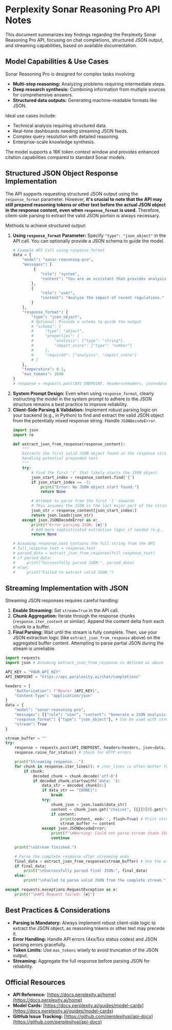 # Perplexity Sonar Reasoning Pro API Notes

This document summarizes key findings regarding the Perplexity Sonar Reasoning Pro API, focusing on chat completions, structured JSON output, and streaming capabilities, based on available documentation.

## Model Capabilities & Use Cases

Sonar Reasoning Pro is designed for complex tasks involving:
*   **Multi-step reasoning:** Analyzing problems requiring intermediate steps.
*   **Deep research synthesis:** Combining information from multiple sources for comprehensive answers.
*   **Structured data outputs:** Generating machine-readable formats like JSON.

Ideal use cases include:
*   Technical analysis requiring structured data.
*   Real-time dashboards needing streaming JSON feeds.
*   Complex query resolution with detailed reasoning.
*   Enterprise-scale knowledge synthesis.

The model supports a 16K token context window and provides enhanced citation capabilities compared to standard Sonar models.

## Structured JSON Object Response Implementation

The API supports requesting structured JSON output using the `response_format` parameter. However, **it's crucial to note that the API may still prepend reasoning tokens or other text before the actual JSON object in the response content, even when `response_format` is used.** Therefore, client-side parsing to extract the valid JSON portion is always necessary.

Methods to achieve structured output:

1.  **Using `response_format` Parameter:** Specify `"type": "json_object"` in the API call. You can optionally provide a JSON schema to guide the model.
    ```python
    # Example API Call using response_format
    data = {
        "model": "sonar-reasoning-pro",
        "messages": [
             {
                "role": "system",
                "content": "You are an assistant that provides analysis in JSON format." # Prompt still helpful
            },
            {
                "role": "user",
                "content": "Analyze the impact of recent regulations."
            }
        ],
        "response_format": {
            "type": "json_object",
            # Optional: Provide a schema to guide the output
            # "schema": {
            #     "type": "object",
            #     "properties": {
            #         "analysis": {"type": "string"},
            #         "impact_score": {"type": "number"}
            #     },
            #     "required": ["analysis", "impact_score"]
            # }
        },
        "temperature": 0.1,
        "max_tokens": 2048
    }
    # response = requests.post(API_ENDPOINT, headers=headers, json=data)
    ```
2.  **System Prompt Design:** Even when using `response_format`, clearly instructing the model in the system prompt to adhere to the JSON structure remains a best practice to improve reliability.
3.  **Client-Side Parsing & Validation:** Implement robust parsing logic on your backend (e.g., in Python) to find and extract the valid JSON object from the potentially mixed response string. Handle `JSONDecodeError`.
    ```python
    import json
    import re

    def extract_json_from_response(response_content):
        """
        Extracts the first valid JSON object found in the response string,
        handling potential prepended text.
        """
        try:
            # Find the first '{' that likely starts the JSON object
            json_start_index = response_content.find('{')
            if json_start_index == -1:
                print("Error: No JSON object start found.")
                return None

            # Attempt to parse from the first '{' onwards
            # This assumes the JSON is the last major part of the string
            json_str = response_content[json_start_index:]
            return json.loads(json_str)
        except json.JSONDecodeError as e:
            print(f"Error parsing JSON: {e}")
            # Add more sophisticated extraction logic if needed (e.g., regex)
            return None

    # Assuming response.text contains the full string from the API
    # full_response_text = response.text
    # parsed_data = extract_json_from_response(full_response_text)
    # if parsed_data:
    #     print("Successfully parsed JSON:", parsed_data)
    # else:
    #     print("Failed to extract valid JSON.")
    ```

## Streaming Implementation with JSON

Streaming JSON responses requires careful handling:

1.  **Enable Streaming:** Set `stream=True` in the API call.
2.  **Chunk Aggregation:** Iterate through the response chunks (`response.iter_content` or similar). Append the content delta from each chunk to a buffer.
3.  **Final Parsing:** Wait until the stream is fully complete. Then, use your JSON extraction logic (like `extract_json_from_response` above) on the aggregated buffer content. Attempting to parse partial JSON during the stream is unreliable.

```python
import requests
import json # Assuming extract_json_from_response is defined as above

API_KEY = "YOUR_API_KEY"
API_ENDPOINT = "https://api.perplexity.ai/chat/completions"

headers = {
    "Authorization": f"Bearer {API_KEY}",
    "Content-Type": "application/json"
}
data = {
    "model": "sonar-reasoning-pro",
    "messages": [{"role": "user", "content": "Generate a JSON analysis."}],
    "response_format": {"type": "json_object"}, # Can be used with streaming
    "stream": True
}

stream_buffer = ""
try:
    response = requests.post(API_ENDPOINT, headers=headers, json=data, stream=True)
    response.raise_for_status() # Check for HTTP errors

    print("Streaming response...")
    for chunk in response.iter_lines(): # iter_lines is often better for SSE
        if chunk:
            decoded_chunk = chunk.decode('utf-8')
            if decoded_chunk.startswith('data: '):
                data_str = decoded_chunk[6:]
                if data_str == "[DONE]":
                    break
                try:
                    chunk_json = json.loads(data_str)
                    content = chunk_json.get("choices", [{}])[0].get("delta", {}).get("content", "")
                    if content:
                        print(content, end='', flush=True) # Print stream for visibility
                        stream_buffer += content
                except json.JSONDecodeError:
                    print(f"\nWarning: Could not parse stream chunk JSON: {data_str}")
                    continue

    print("\nStream finished.")

    # Parse the complete response after streaming ends
    final_data = extract_json_from_response(stream_buffer) # Use the extractor
    if final_data:
        print("\nSuccessfully parsed final JSON:", final_data)
    else:
        print("\nFailed to parse valid JSON from the complete stream.")

except requests.exceptions.RequestException as e:
    print(f"\nAPI Request failed: {e}")

```

## Best Practices & Considerations

*   **Parsing is Mandatory:** Always implement robust client-side logic to extract the JSON object, as reasoning tokens or other text may precede it.
*   **Error Handling:** Handle API errors (4xx/5xx status codes) and JSON parsing errors gracefully.
*   **Token Limits:** Use `max_tokens` wisely to avoid truncation of the JSON output.
*   **Streaming:** Aggregate the full response before parsing JSON for reliability.

## Official Resources
*   **API Reference:** [https://docs.perplexity.ai/home](https://docs.perplexity.ai/home)
*   **Model Cards:** [https://docs.perplexity.ai/guides/model-cards](https://docs.perplexity.ai/guides/model-cards)
*   **GitHub Issue Tracking:** [https://github.com/perplexityai/api-docs](https://github.com/perplexityai/api-docs)